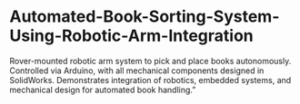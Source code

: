 # Automated-Book-Sorting-System-Using-Robotic-Arm-Integration
Rover-mounted robotic arm system to pick and place books autonomously. Controlled via Arduino, with all mechanical components designed in SolidWorks. Demonstrates integration of robotics, embedded systems, and mechanical design for automated book handling.”
